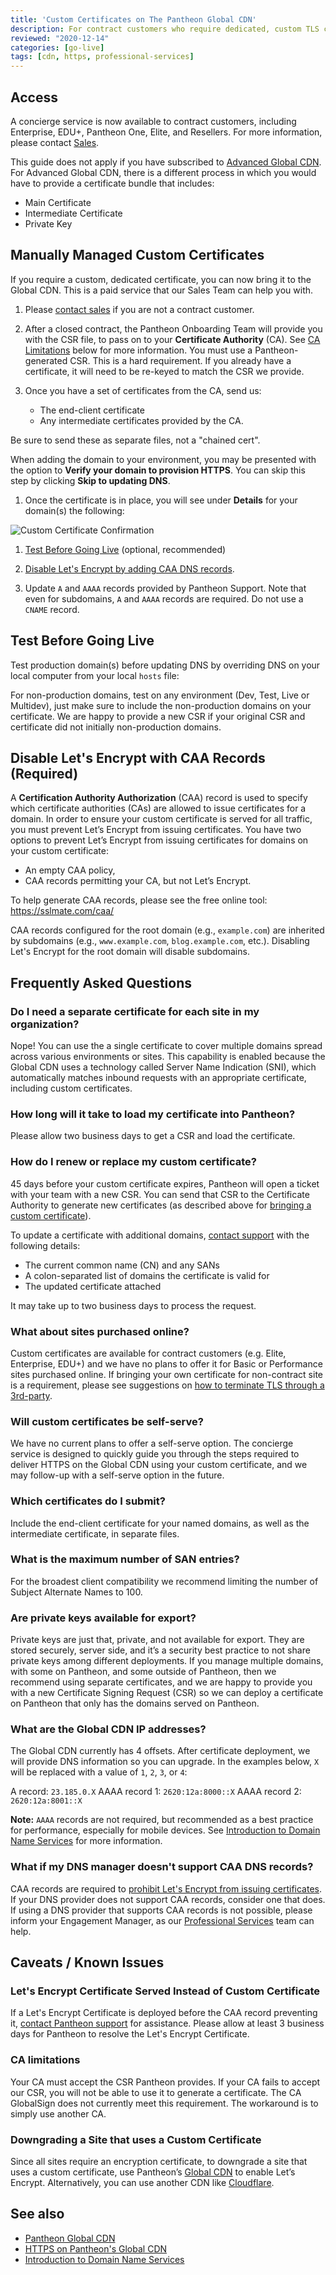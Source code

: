 ```yaml
---
title: 'Custom Certificates on The Pantheon Global CDN'
description: For contract customers who require dedicated, custom TLS certificates.
reviewed: "2020-12-14"
categories: [go-live]
tags: [cdn, https, professional-services]
---
```


## Access

A concierge service is now available to contract customers, including Enterprise, EDU+, Pantheon One, Elite, and Resellers. For more information, please contact [Sales](https://pantheon.io/why-pantheon-enterprise).

<Alert title="Warning" type="danger" >

This guide does not apply if you have subscribed to [Advanced Global CDN](/guides/professional-services#advanced-global-cdn). For Advanced Global CDN, there is a different process in which you would have to provide a certificate bundle that includes:
- Main Certificate
- Intermediate Certificate
- Private Key

</Alert>

## Manually Managed Custom Certificates

If you require a custom, dedicated certificate, you can now bring it to the Global CDN. This is a paid service that our Sales Team can help you with.

1. Please [contact sales](https://pantheon.io/contact-us) if you are not a contract customer.

1. After a closed contract, the Pantheon Onboarding Team will provide you with the CSR file, to pass on to your **Certificate Authority** (CA). See [CA Limitations](#ca-limitations) below for more information. You must use a Pantheon-generated CSR. This is a hard requirement. If you already have a certificate, it will need to be re-keyed to match the CSR we provide.

1. Once you have a set of certificates from the CA, send us:

   - The end-client certificate
   - Any intermediate certificates provided by the CA.

  Be sure to send these as separate files, not a "chained cert".

  <Alert type="info" title="Note">

  When adding the domain to your environment, you may be presented with the option to **Verify your domain to provision HTTPS**. You can skip this step by clicking **Skip to updating DNS**.

  </Alert>

1. Once the certificate is in place, you will see under **Details** for your domain(s) the following:

  ![Custom Certificate Confirmation](../images/dashboard/custom-cert-confirm.png)

1. [Test Before Going Live](#test-before-going-live) (optional, recommended)

1. [Disable Let's Encrypt by adding CAA DNS records](#disable-lets-encrypt-with-caa-records-required).

1. Update `A` and `AAAA` records provided by Pantheon Support. Note that even for subdomains, `A` and `AAAA` records are required. Do not use a `CNAME` record.

## Test Before Going Live

Test production domain(s) before updating DNS by overriding DNS on your local computer from your local `hosts` file:

<Partial file="_hosts-file.md" />

For non-production domains, test on any environment (Dev, Test, Live or Multidev), just make sure to include the non-production domains on your certificate. We are happy to provide a new CSR if your original CSR and certificate did not initially non-production domains.

## Disable Let's Encrypt with CAA Records (Required)

A **Certification Authority Authorization** (CAA) record is used to specify which certificate authorities (CAs) are allowed to issue certificates for a domain. In order to ensure your custom certificate is served for all traffic, you must prevent Let’s Encrypt from issuing certificates. You have two options to prevent Let’s Encrypt from issuing certificates for domains on your custom certificate:

- An empty CAA policy,
- CAA records permitting your CA, but not Let’s Encrypt.

To help generate CAA records, please see the free online tool: <https://sslmate.com/caa/>

CAA records configured for the root domain (e.g., `example.com`) are inherited by subdomains (e.g., `www.example.com`, `blog.example.com`, etc.). Disabling Let's Encrypt for the root domain will disable subdomains.

<Partial file="tables/https-specs.md" />

## Frequently Asked Questions

### Do I need a separate certificate for each site in my organization?

Nope! You can use the a single certificate to cover multiple domains spread across various environments or sites. This capability is enabled because the Global CDN uses a technology called Server Name Indication (SNI), which automatically matches inbound requests with an appropriate certificate, including custom certificates.

### How long will it take to load my certificate into Pantheon?

Please allow two business days to get a CSR and load the certificate.

### How do I renew or replace my custom certificate?

45 days before your custom certificate expires, Pantheon will open a ticket with your team with a new CSR. You can send that CSR to the Certificate Authority to generate new certificates (as described above for [bringing a custom certificate](#option-2-manually-managed-custom-certificates)).

To update a certificate with additional domains, [contact support](/support) with the following details:

- The current common name (CN) and any SANs
- A colon-separated list of domains the certificate is valid for
- The updated certificate attached

It may take up to two business days to process the request.

### What about sites purchased online?

Custom certificates are available for contract customers (e.g. Elite, Enterprise, EDU+) and we have no plans to offer it for Basic or Performance sites purchased online. If bringing your own certificate for non-contract site is a requirement, please see suggestions on [how to terminate TLS through a 3rd-party](/https/#can-i-bring-my-own-certificate).

### Will custom certificates be self-serve?

We have no current plans to offer a self-serve option. The concierge service is designed to quickly guide you through the steps required to deliver HTTPS on the Global CDN using your custom certificate, and we may follow-up with a self-serve option in the future.

### Which certificates do I submit?

Include the end-client certificate for your named domains, as well as the intermediate certificate, in separate files.

### What is the maximum number of SAN entries?

For the broadest client compatibility we recommend limiting the number of Subject Alternate Names to 100.

### Are private keys available for export?

Private keys are just that, private, and not available for export. They are stored securely, server side, and it’s a security best practice to not share private keys among different deployments. If you manage multiple domains, with some on Pantheon, and some outside of Pantheon, then we recommend using separate certificates, and we are happy to provide you with a new Certificate Signing Request (CSR) so we can deploy a certificate on Pantheon that only has the domains served on Pantheon.

### What are the Global CDN IP addresses?

The Global CDN currently has 4 offsets. After certificate deployment, we will provide DNS information so you can upgrade. In the examples below, `X` will be replaced with a value of `1`, `2`, `3`, or `4`:

A record: `23.185.0.X`
AAAA record 1:  `2620:12a:8000::X`
AAAA record 2:  `2620:12a:8001::X`

**Note:** `AAAA` records are not required, but recommended as a best practice for performance, especially for mobile devices. See [Introduction to Domain Name Services](/dns/#what-are-aaaa-records-and-do-i-need-them) for more information.

### What if my DNS manager doesn't support CAA DNS records?

CAA records are required  to [prohibit Let's Encrypt from issuing certificates](#disable-lets-encrypt-with-caa-records-required). If your DNS provider does not support CAA records, consider one that does. If using a DNS provider that supports CAA records is not possible, please inform your Engagement Manager, as our [Professional Services](/guides/professional-services) team can help.

## Caveats / Known Issues

### Let's Encrypt Certificate Served Instead of Custom Certificate

If a Let's Encrypt Certificate is deployed before the CAA record preventing it, [contact Pantheon support](/support) for assistance. Please allow at least 3 business days for Pantheon to resolve the Let's Encrypt Certificate.

### CA limitations

Your CA must accept the CSR Pantheon provides. If your CA fails to accept our CSR, you will not be able to use it to generate a certificate. The CA GlobalSign does not currently meet this requirement. The workaround is to simply use another CA.

### Downgrading a Site that uses a Custom Certificate

Since all sites require an encryption certificate, to downgrade a site that uses a custom certificate, use Pantheon’s [Global CDN](/https) to enable Let’s Encrypt. Alternatively, you can use another CDN like [Cloudflare](/cloudflare).

## See also

- [Pantheon Global CDN](/global-cdn)
- [HTTPS on Pantheon's Global CDN](/https)
- [Introduction to Domain Name Services](/dns)
